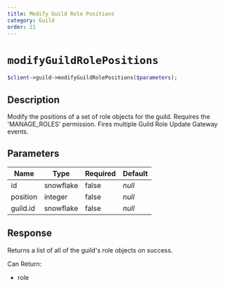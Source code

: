 ```yaml
---
title: Modify Guild Role Positions
category: Guild
order: 21
---
```


# `modifyGuildRolePositions`

```php
$client->guild->modifyGuildRolePositions($parameters);
```

## Description

Modify the positions of a set of role objects for the guild. Requires the &#039;MANAGE_ROLES&#039; permission.  Fires multiple Guild Role Update Gateway events.

## Parameters


Name | Type | Required | Default
--- | --- | --- | ---
id | snowflake | false | *null*
position | integer | false | *null*
guild.id | snowflake | false | *null*

## Response

Returns a list of all of the guild&#039;s role objects on success.

Can Return:

* role
